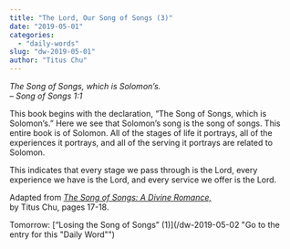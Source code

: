 ```yaml
---
title: "The Lord, Our Song of Songs (3)"
date: "2019-05-01"
categories: 
  - "daily-words"
slug: "dw-2019-05-01"
author: "Titus Chu"
---
```


_The Song of Songs, which is Solomon’s._  
_– Song of Songs 1:1_

This book begins with the declaration, “The Song of Songs, which is Solomon’s.” Here we see that Solomon’s song is the song of songs. This entire book is of Solomon. All of the stages of life it portrays, all of the experiences it portrays, and all of the serving it portrays are related to Solomon.  
  
This indicates that every stage we pass through is the Lord, every experience we have is the Lord, and every service we offer is the Lord.

Adapted from _[The Song of Songs: A Divine Romance,](/song-of-songs-dr/)_  
by Titus Chu, pages 17-18.

Tomorrow: [“Losing the Song of Songs” (1)](/dw-2019-05-02 "Go to the entry for this "Daily Word"")
